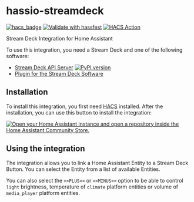 # hassio-streamdeck

[![hacs_badge](https://img.shields.io/badge/HACS-Default-41BDF5.svg)](https://github.com/hacs/integration)
[![Validate with hassfest](https://github.com/Patrick762/hassio-streamdeck/actions/workflows/hassfest_validation.yml/badge.svg)](https://github.com/Patrick762/hassio-streamdeck/actions/workflows/hassfest_validation.yml)
[![HACS Action](https://github.com/Patrick762/hassio-streamdeck/actions/workflows/HACS.yml/badge.svg)](https://github.com/Patrick762/hassio-streamdeck/actions/workflows/HACS.yml)

Stream Deck Integration for Home Assistant

To use this integration, you need a Stream Deck and one of the following software:
- [Stream Deck API Server](https://github.com/Patrick762/streamdeckapi) [![PyPI version](https://badge.fury.io/py/streamdeckapi.svg)](https://badge.fury.io/py/streamdeckapi)
- [Plugin for the Stream Deck Software](https://github.com/Patrick762/streamdeckapi-plugin)

## Installation
To install this integration, you first need [HACS](https://hacs.xyz/) installed.
After the installation, you can use this button to install the integration:

[![Open your Home Assistant instance and open a repository inside the Home Assistant Community Store.](https://my.home-assistant.io/badges/hacs_repository.svg)](https://my.home-assistant.io/redirect/hacs_repository/?owner=Patrick762&repository=hassio-streamdeck&category=integration)

## Using the integration
The integration allows you to link a Home Assistant Entity to a Stream Deck Button.
You can select the Entity from a list of available Entities.

You can also select the `>>PLUS<<` or `>>MINUS<<` option to be able to control `light` brightness, temperature of `climate` platform entities or volume of `media_player` platform entities.
